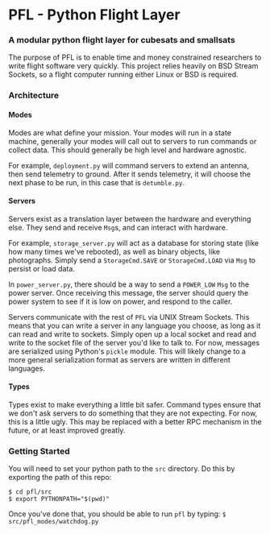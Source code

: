 
# PFL - Python Flight Layer
### A modular python flight layer for cubesats and smallsats
The purpose of PFL is to enable time and money constrained researchers to write flight software very quickly. This project relies heavily on BSD Stream Sockets, so a flight computer running either Linux or BSD is required.

### Architecture

#### Modes
Modes are what define your mission. Your modes will run in a state machine, generally your modes will call out to servers to run commands or collect data. This should generally be high level and hardware agnostic.

For example, `deployment.py` will command servers to extend an antenna, then send telemetry to ground. After it sends telemetry, it will choose the next phase to be run, in this case that is `detumble.py`.
#### Servers
Servers exist as a translation layer between the hardware and everything else. They send and receive `Msg`s, and can interact with hardware. 

For example, `storage_server.py` will act as a database for storing state (like how many times we've rebooted), as well as binary objects, like photographs. Simply send a `StorageCmd.SAVE` or `StorageCmd.LOAD` via `Msg` to persist or load data.

In `power_server.py`, there should be a way to send a `POWER_LOW` `Msg` to the power server. Once receiving this message, the server should query the power system to see if it is low on power, and respond to the caller.

Servers communicate with the rest of `PFL` via UNIX Stream Sockets. This means that you can write a server in any language you choose, as long as it can read and write to sockets. Simply open up a local socket and read and write to the socket file of the server you'd like to talk to. For now, messages are serialized using Python's `pickle` module. This will likely change to a more general serialization format as servers are written in different languages.

#### Types
Types exist to make everything a little bit safer. Command types ensure that we don't ask servers to do something that they are not expecting. For now, this is a little ugly. This may be replaced with a better RPC mechanism in the future, or at least improved greatly.

### Getting Started
You will need to set your python path to the `src` directory. Do this by exporting the path of this repo: 
```
$ cd pfl/src
$ export PYTHONPATH="$(pwd)"
```
Once you've done that, you should be able to run `pfl` by typing:
`$ src/pfl_modes/watchdog.py`

